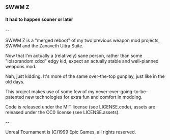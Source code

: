 ### SWWM Z
#### It had to happen sooner or later

--

SWWM Z is a "merged reboot" of my two previous weapon mod projects, SWWM and
the Zanaveth Ultra Suite.

Now that I'm actually a (relatively) sane person, rather than some "lolsorandom
xdxd" edgy kid, expect an actually stable and well-planned weapons mod.

Nah, just kidding. It's more of the same over-the-top gunplay, just like in the
old days.

This project makes use of some few of my never-ever-going-to-be-patented
new technologies for extra fun and comfort in modding.

Code is released under the MIT license (see LICENSE.code), assets are released
under the CC0 license (see LICENSE.assets).

--

Unreal Tournament is (C)1999 Epic Games, all rights reserved.

